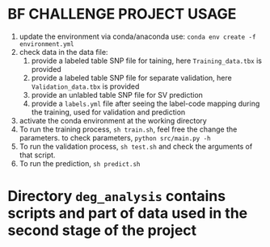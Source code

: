 # BF CHALLENGE PROJECT USAGE

1. update the environment via conda/anaconda use: `conda env create -f environment.yml`
2. check data in the data file:
    1. provide a labeled table SNP file for taining, here `Training_data.tbx` is provided
    2. provide a labeled table SNP file for separate validation, here `Validation_data.tbx` is provided
    3. provide an unlabled table SNP file for SV prediction
    4. provide a `labels.yml` file after seeing the label-code mapping during the training, used for validation and prediction
3. activate the conda environment at the working directory
4. To run the training process, `sh train.sh`, feel free the change the parameters. to check parameters, `python src/main.py -h`
5. To run the validation process, `sh test.sh` and check the arguments of that script.
6. To run the prediction, `sh predict.sh`

# Directory `deg_analysis` contains scripts and part of data used in the second stage of the project
